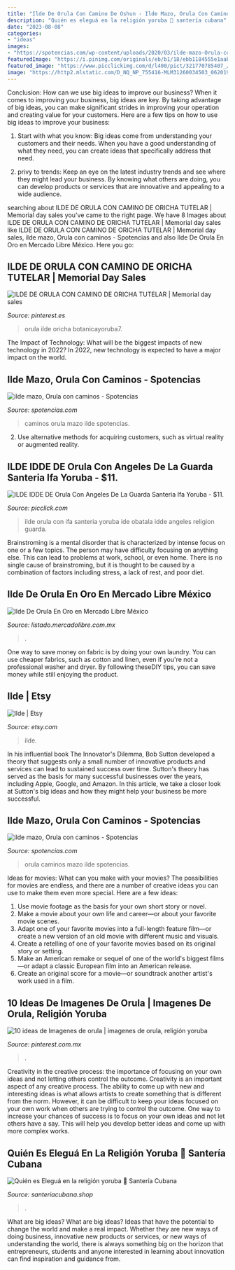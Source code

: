 ```yaml
---
title: "Ilde De Orula Con Camino De Oshun - Ilde Mazo, Orula Con Caminos"
description: "Quién es eleguá en la religión yoruba 🥇 santería cubana"
date: "2023-08-08"
categories:
- "ideas"
images:
- "https://spotencias.com/wp-content/uploads/2020/03/ilde-mazo-Orula-con-caminos-tienda-esoterica-spotencias2-1200x750.jpg"
featuredImage: "https://i.pinimg.com/originals/eb/b1/18/ebb1184555e1aabeb76030fcfdab3f9b.jpg"
featured_image: "https://www.picclickimg.com/d/l400/pict/321770785407_/ILDE-IDE-DE-IFA-ORULA-CON-OBATALA-OBBATALA.jpg"
image: "https://http2.mlstatic.com/D_NQ_NP_755416-MLM31260034503_062019-Q.jpg"
---
```



Conclusion: How can we use big ideas to improve our business?
When it comes to improving your business, big ideas are key. By taking advantage of big ideas, you can make significant strides in improving your operation and creating value for your customers. Here are a few tips on how to use big ideas to improve your business:
1. Start with what you know: Big ideas come from understanding your customers and their needs. When you have a good understanding of what they need, you can create ideas that specifically address that need.

2. privy to trends: Keep an eye on the latest industry trends and see where they might lead your business. By knowing what others are doing, you can develop products or services that are innovative and appealing to a wide audience.


	

		
searching about ILDE DE ORULA CON CAMINO DE ORICHA TUTELAR | Memorial day sales you've came to the right page. We have 8 Images about ILDE DE ORULA CON CAMINO DE ORICHA TUTELAR | Memorial day sales like ILDE DE ORULA CON CAMINO DE ORICHA TUTELAR | Memorial day sales, ilde mazo, Orula con caminos - Spotencias and also Ilde De Orula En Oro en Mercado Libre México. Here you go:
		
    
## ILDE DE ORULA CON CAMINO DE ORICHA TUTELAR | Memorial Day Sales

<img loading=lazy src="https://i.pinimg.com/originals/eb/b1/18/ebb1184555e1aabeb76030fcfdab3f9b.jpg" onerror="this.onerror=null;this.src='https://tse4.mm.bing.net/th?id=OIP.EtTSP-xIBYTeKIwES4tCHAHaEI&amp;pid=15.1';" alt="ILDE DE ORULA CON CAMINO DE ORICHA TUTELAR | Memorial day sales">

_Source: pinterest.es_

>orula ilde oricha botanicayoruba7. 

	

The Impact of Technology: What will be the biggest impacts of new technology in 2022?
In 2022, new technology is expected to have a major impact on the world.

    
## Ilde Mazo, Orula Con Caminos - Spotencias

<img loading=lazy src="https://spotencias.com/wp-content/uploads/2020/03/ilde-mazo-Orula-con-caminos-tienda-esoterica-spotencias2-2048x1280.jpg" onerror="this.onerror=null;this.src='https://tse3.mm.bing.net/th?id=OIP.5CBnfSFlSnzfQn4y5TkqRgHaEo&amp;pid=15.1';" alt="ilde mazo, Orula con caminos - Spotencias">

_Source: spotencias.com_

>caminos orula mazo ilde spotencias. 

	

2. Use alternative methods for acquiring customers, such as virtual reality or augmented reality.

    
## ILDE IDDE DE Orula Con Angeles De La Guarda Santeria Ifa Yoruba - $11.

<img loading=lazy src="https://www.picclickimg.com/d/l400/pict/321770785407_/ILDE-IDE-DE-IFA-ORULA-CON-OBATALA-OBBATALA.jpg" onerror="this.onerror=null;this.src='https://tse3.mm.bing.net/th?id=OIP.jbH3DW4ZQjPEMShdo9mjcwAAAA&amp;pid=15.1';" alt="ILDE IDDE DE Orula Con Angeles De La Guarda Santeria Ifa Yoruba - $11.">

_Source: picclick.com_

>ilde orula con ifa santeria yoruba ide obatala idde angeles religion guarda. 

	

Brainstroming is a mental disorder that is characterized by intense focus on one or a few topics. The person may have difficulty focusing on anything else. This can lead to problems at work, school, or even home. There is no single cause of brainstroming, but it is thought to be caused by a combination of factors including stress, a lack of rest, and poor diet.

    
## Ilde De Orula En Oro En Mercado Libre México

<img loading=lazy src="https://http2.mlstatic.com/D_NQ_NP_755416-MLM31260034503_062019-Q.jpg" onerror="this.onerror=null;this.src='https://tse4.mm.bing.net/th?id=OIP.J4QjdWKfZyYo_DtpzNIi5QAAAA&amp;pid=15.1';" alt="Ilde De Orula En Oro en Mercado Libre México">

_Source: listado.mercadolibre.com.mx_

>. 

	

One way to save money on fabric is by doing your own laundry. You can use cheaper fabrics, such as cotton and linen, even if you're not a professional washer and dryer. By following theseDIY tips, you can save money while still enjoying the product.

    
## Ilde | Etsy

<img loading=lazy src="https://img0.etsystatic.com/144/0/14942729/il_340x270.1175966726_68by.jpg" onerror="this.onerror=null;this.src='https://tse1.mm.bing.net/th?id=OIP.SSJdHigPttr9cD5heGznFwAAAA&amp;pid=15.1';" alt="Ilde | Etsy">

_Source: etsy.com_

>ilde. 

	

In his influential book The Innovator's Dilemma, Bob Sutton developed a theory that suggests only a small number of innovative products and services can lead to sustained success over time. Sutton's theory has served as the basis for many successful businesses over the years, including Apple, Google, and Amazon. In this article, we take a closer look at Sutton's big ideas and how they might help your business be more successful.

    
## Ilde Mazo, Orula Con Caminos - Spotencias

<img loading=lazy src="https://spotencias.com/wp-content/uploads/2020/03/ilde-mazo-Orula-con-caminos-tienda-esoterica-spotencias2-1200x750.jpg" onerror="this.onerror=null;this.src='https://tse4.mm.bing.net/th?id=OIP.503Fg9NfntX2UYVXLP1IagHaEo&amp;pid=15.1';" alt="ilde mazo, Orula con caminos - Spotencias">

_Source: spotencias.com_

>orula caminos mazo ilde spotencias. 

	

Ideas for movies: What can you make with your movies?
The possibilities for movies are endless, and there are a number of creative ideas you can use to make them even more special. Here are a few ideas:
1. Use movie footage as the basis for your own short story or novel.
2. Make a movie about your own life and career—or about your favorite movie scenes.
3. Adapt one of your favorite movies into a full-length feature film—or create a new version of an old movie with different music and visuals.
4. Create a retelling of one of your favorite movies based on its original story or setting.
5. Make an American remake or sequel of one of the world's biggest films—or adapt a classic European film into an American release.
6. Create an original score for a movie—or soundtrack another artist's work used in a film.
    
## 10 Ideas De Imagenes De Orula | Imagenes De Orula, Religión Yoruba

<img loading=lazy src="https://i.pinimg.com/474x/73/02/25/7302253b473c763eaaf48febb3cf5deb.jpg" onerror="this.onerror=null;this.src='https://tse4.mm.bing.net/th?id=OIP.jghpsdDJ4HkCarQKJhWAcQAAAA&amp;pid=15.1';" alt="10 ideas de Imagenes de orula | imagenes de orula, religión yoruba">

_Source: pinterest.com.mx_

>. 

	

Creativity in the creative process: the importance of focusing on your own ideas and not letting others control the outcome.
Creativity is an important aspect of any creative process. The ability to come up with new and interesting ideas is what allows artists to create something that is different from the norm. However, it can be difficult to keep your ideas focused on your own work when others are trying to control the outcome. One way to increase your chances of success is to focus on your own ideas and not let others have a say. This will help you develop better ideas and come up with more complex works.

    
## Quién Es Eleguá En La Religión Yoruba 🥇 Santería Cubana

<img loading=lazy src="https://santeriacubana.shop/wp-content/uploads/2020/09/Quien-es-elegua-en-la-santeria-cubana.jpg" onerror="this.onerror=null;this.src='https://tse2.mm.bing.net/th?id=OIP.breTeMuSge7Jhn4YuhCJhAHaD1&amp;pid=15.1';" alt="Quién es Eleguá en la religión yoruba 🥇 Santería Cubana">

_Source: santeriacubana.shop_

>. 

	

What are big ideas?
What are big ideas? Ideas that have the potential to change the world and make a real impact. Whether they are new ways of doing business, innovative new products or services, or new ways of understanding the world, there is always something big on the horizon that entrepreneurs, students and anyone interested in learning about innovation can find inspiration and guidance from.

